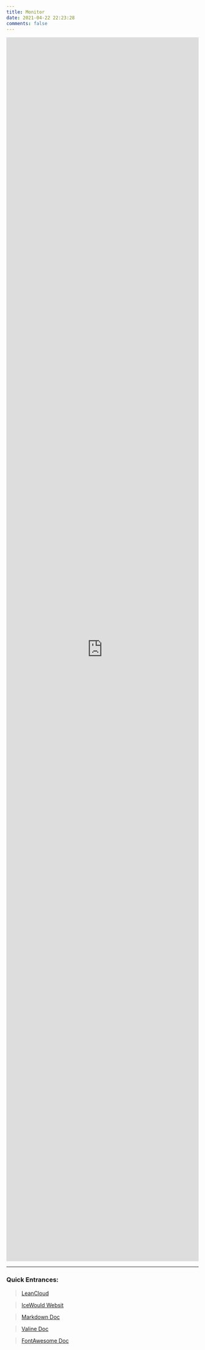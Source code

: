```yaml
---
title: Monitor
date: 2021-04-22 22:23:28
comments: false
---
```

<iframe src="https://icewould.com:9492/d-solo/5pv6FxXGz/data-tacker?orgId=1&from=1609430400000&to=1619101760700&panelId=2" style="width: 100%;height: 80vh" frameborder="0"></iframe>


------

### Quick Entrances:

>[<i class="fa fa-location-arrow fa-pulse" style="color: white; animation-duration: 3s;"></i> LeanCloud](https://console.leancloud.cn/apps/W0Y9YCi6j30MgJlvg32vrRv1-gzGzoHsz/storage/data/Comment)

>[<i class="fa fa-globe fa-pulse" style="color: white; animation-duration: 2s;"></i> IceWould Websit](https://www.icewould.com)

>[<i class="fa fa-file fa-pulse" style="color: white; animation-duration: 1s;"></i> Markdown Doc](https://markdownmonster.west-wind.com/docs/_53a0pfz0t.htm)

>[<i class="fa fa-file fa-pulse" style="color: white; animation-duration: 2s;"></i> Valine Doc](https://valine.js.org/visitor.html)

>[<i class="fa fa-file fa-pulse" style="color: white; animation-duration: 3s;"></i> FontAwesome Doc](https://fontawesome.com/how-to-use/on-the-web/styling/animating-icons)